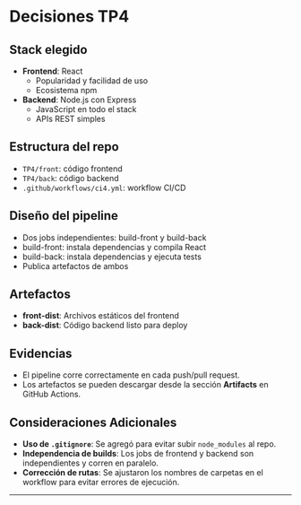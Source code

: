 # Decisiones TP4

## Stack elegido

- **Frontend**: React
  - Popularidad y facilidad de uso
  - Ecosistema npm
- **Backend**: Node.js con Express
  - JavaScript en todo el stack
  - APIs REST simples

## Estructura del repo

- `TP4/front`: código frontend
- `TP4/back`: código backend
- `.github/workflows/ci4.yml`: workflow CI/CD

## Diseño del pipeline

- Dos jobs independientes: build-front y build-back
- build-front: instala dependencias y compila React
- build-back: instala dependencias y ejecuta tests
- Publica artefactos de ambos

## Artefactos

- **front-dist**: Archivos estáticos del frontend
- **back-dist**: Código backend listo para deploy

## Evidencias

- El pipeline corre correctamente en cada push/pull request.
- Los artefactos se pueden descargar desde la sección **Artifacts** en GitHub Actions.

## Consideraciones Adicionales

- **Uso de `.gitignore`**: Se agregó para evitar subir `node_modules` al repo.
- **Independencia de builds**: Los jobs de frontend y backend son independientes y corren en paralelo.
- **Corrección de rutas**: Se ajustaron los nombres de carpetas en el workflow para evitar errores de ejecución.

---